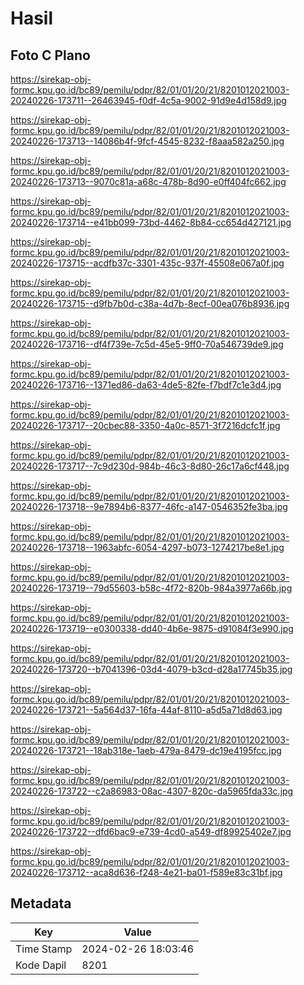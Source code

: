 # Hasil

## Foto C Plano

https://sirekap-obj-formc.kpu.go.id/bc89/pemilu/pdpr/82/01/01/20/21/8201012021003-20240226-173711--26463945-f0df-4c5a-9002-91d9e4d158d9.jpg

https://sirekap-obj-formc.kpu.go.id/bc89/pemilu/pdpr/82/01/01/20/21/8201012021003-20240226-173713--14086b4f-9fcf-4545-8232-f8aaa582a250.jpg

https://sirekap-obj-formc.kpu.go.id/bc89/pemilu/pdpr/82/01/01/20/21/8201012021003-20240226-173713--9070c81a-a68c-478b-8d90-e0ff404fc662.jpg

https://sirekap-obj-formc.kpu.go.id/bc89/pemilu/pdpr/82/01/01/20/21/8201012021003-20240226-173714--e41bb099-73bd-4462-8b84-cc654d427121.jpg

https://sirekap-obj-formc.kpu.go.id/bc89/pemilu/pdpr/82/01/01/20/21/8201012021003-20240226-173715--acdfb37c-3301-435c-937f-45508e067a0f.jpg

https://sirekap-obj-formc.kpu.go.id/bc89/pemilu/pdpr/82/01/01/20/21/8201012021003-20240226-173715--d9fb7b0d-c38a-4d7b-8ecf-00ea076b8936.jpg

https://sirekap-obj-formc.kpu.go.id/bc89/pemilu/pdpr/82/01/01/20/21/8201012021003-20240226-173716--df4f739e-7c5d-45e5-9ff0-70a546739de9.jpg

https://sirekap-obj-formc.kpu.go.id/bc89/pemilu/pdpr/82/01/01/20/21/8201012021003-20240226-173716--1371ed86-da63-4de5-82fe-f7bdf7c1e3d4.jpg

https://sirekap-obj-formc.kpu.go.id/bc89/pemilu/pdpr/82/01/01/20/21/8201012021003-20240226-173717--20cbec88-3350-4a0c-8571-3f7216dcfc1f.jpg

https://sirekap-obj-formc.kpu.go.id/bc89/pemilu/pdpr/82/01/01/20/21/8201012021003-20240226-173717--7c9d230d-984b-46c3-8d80-26c17a6cf448.jpg

https://sirekap-obj-formc.kpu.go.id/bc89/pemilu/pdpr/82/01/01/20/21/8201012021003-20240226-173718--9e7894b6-8377-46fc-a147-0546352fe3ba.jpg

https://sirekap-obj-formc.kpu.go.id/bc89/pemilu/pdpr/82/01/01/20/21/8201012021003-20240226-173718--1963abfc-6054-4297-b073-1274217be8e1.jpg

https://sirekap-obj-formc.kpu.go.id/bc89/pemilu/pdpr/82/01/01/20/21/8201012021003-20240226-173719--79d55603-b58c-4f72-820b-984a3977a66b.jpg

https://sirekap-obj-formc.kpu.go.id/bc89/pemilu/pdpr/82/01/01/20/21/8201012021003-20240226-173719--e0300338-dd40-4b6e-9875-d91084f3e990.jpg

https://sirekap-obj-formc.kpu.go.id/bc89/pemilu/pdpr/82/01/01/20/21/8201012021003-20240226-173720--b7041396-03d4-4079-b3cd-d28a17745b35.jpg

https://sirekap-obj-formc.kpu.go.id/bc89/pemilu/pdpr/82/01/01/20/21/8201012021003-20240226-173721--5a564d37-16fa-44af-8110-a5d5a71d8d63.jpg

https://sirekap-obj-formc.kpu.go.id/bc89/pemilu/pdpr/82/01/01/20/21/8201012021003-20240226-173721--18ab318e-1aeb-479a-8479-dc19e4195fcc.jpg

https://sirekap-obj-formc.kpu.go.id/bc89/pemilu/pdpr/82/01/01/20/21/8201012021003-20240226-173722--c2a86983-08ac-4307-820c-da5965fda33c.jpg

https://sirekap-obj-formc.kpu.go.id/bc89/pemilu/pdpr/82/01/01/20/21/8201012021003-20240226-173722--dfd6bac9-e739-4cd0-a549-df89925402e7.jpg

https://sirekap-obj-formc.kpu.go.id/bc89/pemilu/pdpr/82/01/01/20/21/8201012021003-20240226-173712--aca8d636-f248-4e21-ba01-f589e83c31bf.jpg


## Metadata

| Key        | Value               |
| ---------- | ------------------- |
| Time Stamp | 2024-02-26 18:03:46 |
| Kode Dapil | 8201                |



